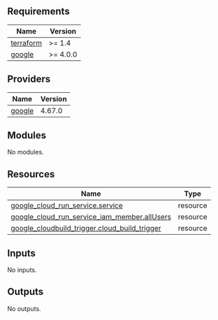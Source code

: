 <!-- BEGIN_TF_DOCS -->
## Requirements

| Name | Version |
|------|---------|
| <a name="requirement_terraform"></a> [terraform](#requirement\_terraform) | >= 1.4 |
| <a name="requirement_google"></a> [google](#requirement\_google) | >= 4.0.0 |

## Providers

| Name | Version |
|------|---------|
| <a name="provider_google"></a> [google](#provider\_google) | 4.67.0 |

## Modules

No modules.

## Resources

| Name | Type |
|------|------|
| [google_cloud_run_service.service](https://registry.terraform.io/providers/hashicorp/google/latest/docs/resources/cloud_run_service) | resource |
| [google_cloud_run_service_iam_member.allUsers](https://registry.terraform.io/providers/hashicorp/google/latest/docs/resources/cloud_run_service_iam_member) | resource |
| [google_cloudbuild_trigger.cloud_build_trigger](https://registry.terraform.io/providers/hashicorp/google/latest/docs/resources/cloudbuild_trigger) | resource |

## Inputs

No inputs.

## Outputs

No outputs.
<!-- END_TF_DOCS -->